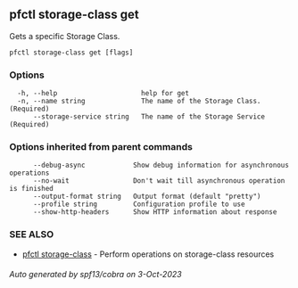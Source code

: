 ## pfctl storage-class get

Gets a specific Storage Class.

```
pfctl storage-class get [flags]
```

### Options

```
  -h, --help                     help for get
  -n, --name string              The name of the Storage Class. (Required)
      --storage-service string   The name of the Storage Service (Required)
```

### Options inherited from parent commands

```
      --debug-async            Show debug information for asynchronous operations
      --no-wait                Don't wait till asynchronous operation is finished
      --output-format string   Output format (default "pretty")
      --profile string         Configuration profile to use
      --show-http-headers      Show HTTP information about response
```

### SEE ALSO

* [pfctl storage-class](pfctl_storage-class.md)	 - Perform operations on storage-class resources

###### Auto generated by spf13/cobra on 3-Oct-2023
